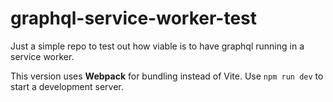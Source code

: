 # graphql-service-worker-test
Just a simple repo to test out how viable is to have graphql running in a service worker.

This version uses **Webpack** for bundling instead of Vite. Use `npm run dev` to start a development server.
